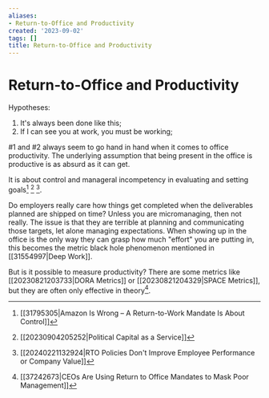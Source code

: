 ```yaml
---
aliases:
- Return-to-Office and Productivity
created: '2023-09-02'
tags: []
title: Return-to-Office and Productivity
---
```


# Return-to-Office and Productivity

Hypotheses:
1. It's always been done like this;
2. If I can see you at work, you must be working;

#1 and #2 always seem to go hand in hand when it comes to office productivity. The underlying assumption that being present in the office is productive is as absurd as it can get.

It is about control and manageral incompetency in evaluating and setting goals[^1] [^2] [^3].

Do employers really care how things get completed when the deliverables planned are shipped on time? Unless you are micromanaging, then not really. The issue is that they are terrible at planning and communicating those targets, let alone managing expectations. When showing up in the office is the only way they can grasp how much "effort" you are putting in, this becomes the metric black hole phenomenon mentioned in [[31554997|Deep Work]].

But is it possible to measure productivity? There are some metrics like [[20230821203733|DORA Metrics]] or [[20230821204329|SPACE Metrics]], but they are often only effective in theory[^4].

[^1]: [[31795305|Amazon Is Wrong – A Return-to-Work Mandate Is About Control]]
[^2]: [[20230904205252|Political Capital as a Service]]
[^3]: [[20240221132924|RTO Policies Don't Improve Employee Performance or Company Value]]
[^4]: [[37242673|CEOs Are Using Return to Office Mandates to Mask Poor Management]]